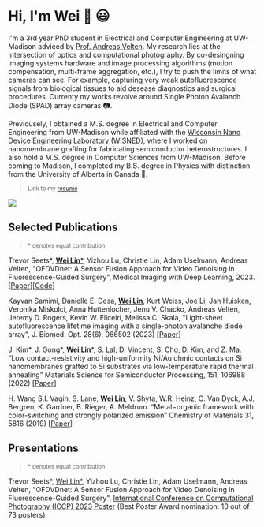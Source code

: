# Hi, I'm Wei :wave: :smiley:

I'm a 3rd year PhD student in Electrical and Computer Engineering at UW-Madison adviced by [Prof. Andreas Velten](https://biostat.wisc.edu/~compoptics/). My research lies at the intersection of optics and computational photography. By co-desingning imaging systems hardware and image processing algorithms (motion compensation, multi-frame aggregation, etc.), I try to push the limits of what cameras can see. For example, capturing very weak autofluorescence signals from biological tissues to aid desease diagnostics and surgical procedures. Currenty my works revolve around Single Photon Avalanch Diode (SPAD) array cameras :camera:. 

Previousely, I obtained a M.S. degree in Electrical and Computer Engineering from UW-Madison while affiliated with the [Wisconsin Nano Device Engineering Laboratory (WISNED)](https://www.wisned.com/), where I worked on nanomembrane grafting for fabricating semiconductor heterostructures. I also hold a M.S. degree in Computer Sciences from UW-Madison. Before coming to Madison, I completed my B.S. degree in Physics with distinction from the University of Alberta in Canada :maple_leaf:. 

><sub>Link to my [resume](https://drive.google.com/file/d/1F0pMcus57P32NSyvMOey3JN6lV5akDUA/view?usp=drive_link)</sub>

![](banner.png)

## Selected Publications

><sub>* denotes equal contribution</sub>

Trevor Seets*, <ins><strong>Wei Lin</strong>*</ins>, Yizhou Lu, Christie Lin, Adam Uselmann, Andreas Velten, "OFDVDnet: A Sensor Fusion Approach for Video Denoising in Fluorescence-Guided Surgery", Medical Imaging with Deep Learning, 2023. [[Paper](https://openreview.net/pdf?id=TcUtCXRcK8)][[Code](https://github.com/WillianJrLin/OFDVDnet)]

Kayvan Samimi, Danielle E. Desa, <ins><strong>Wei Lin</strong></ins>, Kurt Weiss, Joe Li, Jan Huisken, Veronika Miskolci, Anna Huttenlocher, Jenu V. Chacko, Andreas Velten, Jeremy D. Rogers, Kevin W. Eliceiri, Melissa C. Skala, "Light-sheet autofluorescence lifetime imaging with a single-photon avalanche diode array", J. Biomed. Opt. 28(6), 066502 (2023) [[Paper](https://www.spiedigitallibrary.org/journals/journal-of-biomedical-optics/volume-28/issue-6/066502/Light-sheet-autofluorescence-lifetime-imaging-with-a-single-photon-avalanche/10.1117/1.JBO.28.6.066502.full?SSO=1)]

J. Kim*, J. Gong*, <ins><strong>Wei Lin</strong>*</ins>, S. Lal, D. Vincent, S. Cho, D. Kim, and Z. Ma. “Low contact-resistivity and high-uniformity Ni/Au ohmic contacts on Si nanomembranes grafted to Si substrates via low-temperature rapid thermal annealing” Materials Science for Semiconductor Processing, 151, 106988 (2022) [[Paper](https://www.sciencedirect.com/science/article/abs/pii/S1369800122005200)]

H. Wang S.I. Vagin, S. Lane, <ins><strong>Wei Lin</strong></ins>, V. Shyta, W.R. Heinz, C. Van Dyck, A.J. Bergren, K. Gardner, B. Rieger, A. Meldrum. “Metal−organic framework with color-switching and strongly polarized emission” Chemistry of Materials 31, 5816 (2019) [[Paper](https://pubs.acs.org/doi/pdf/10.1021/acs.chemmater.9b01897)]

## Presentations

><sub>* denotes equal contribution</sub>

Trevor Seets*, <ins>Wei Lin*</ins>, Yizhou Lu, Christie Lin, Adam Uselmann, Andreas Velten, "OFDVDnet: A Sensor Fusion Approach for Video Denoising in Fluorescence-Guided Surgery", [International Conference on Computational Photography (ICCP) 2023 Poster](https://iccp2023.iccp-conference.org/conference-program/) (Best Poster Award nomination: 10 out of 73 posters). 

<!--
**WillianJrLin/WillianJrLin** is a ✨ _special_ ✨ repository because its `README.md` (this file) appears on your GitHub profile.

Here are some ideas to get you started:

- 🔭 I’m currently working on ...
- 🌱 I’m currently learning ...
- 👯 I’m looking to collaborate on ...
- 🤔 I’m looking for help with ...
- 💬 Ask me about ...
- 📫 How to reach me: ...
- 😄 Pronouns: ...
- ⚡ Fun fact: ...
-->
